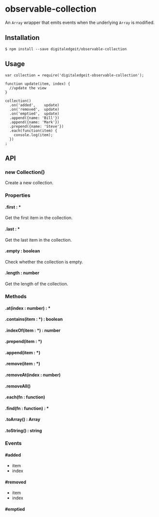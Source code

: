 # observable-collection

An `Array` wrapper that emits events when the underlying `Array` is modified.

## Installation

    $ npm install --save digitaledgeit/observable-collection

## Usage
    
    var collection = require('digitaledgeit-observable-collection');
    
    function update(item, index) {
      //update the view
    }
    
    collection()
      .on('added',    update)
      .on('removed',  update)
      .on('emptied',  update)
      .append({name: 'Bill'})
      .append({name: 'Mark'})
      .prepend({name: 'Steve'})
      .each(function(item) {
        console.log(item);
      })
    ;

## API

### new Collection()

Create a new collection.

### Properties

#### .first : *

Get the first item in the collection.

#### .last : *

Get the last item in the collection.

#### .empty : boolean

Check whether the collection is empty.

#### .length : number

Get the length of the collection.

### Methods

#### .at(index : number) : *
#### .contains(item : *) : boolean
#### .indexOf(item : *) : number
#### .prepend(item : *)
#### .append(item : *)
#### .remove(item : *)
#### .removeAt(index : number)
#### .removeAll()
#### .each(fn : function)
#### .find(fn : function) : *
#### .toArray() : Array
#### .toString() : string

### Events

#### #added
- item
- index

#### #removed
- item
- index

#### #emptied
